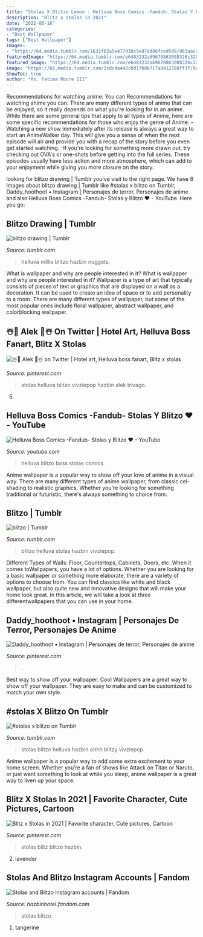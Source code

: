 ```yaml
---
title: "Stolas X Blitzo Lemon : Helluva Boss Comics -fandub- Stolas Y Blitzo ♥"
description: "Blitz x stolas in 2021"
date: "2022-06-16"
categories:
- "Best Wallpaper"
tags: ["Best Wallpaper"]
images:
- "https://64.media.tumblr.com/1631f02a5e477d38c5e87dd86fced5d8/d63aacaaa342f1a3-29/s640x960/6fc8fb18db432286661b015ac34f028d1356c0c7.png"
featuredImage: "https://64.media.tumblr.com/e6483232a69670863088326c32856caf/19ff892a7234a915-a7/s540x810/91b0e991811983787caf590a3d9653ee659d48c5.png"
featured_image: "https://64.media.tumblr.com/e6483232a69670863088326c32856caf/19ff892a7234a915-a7/s540x810/91b0e991811983787caf590a3d9653ee659d48c5.png"
image: "https://66.media.tumblr.com/2cdc4a442c0d17b8b717a0d12788ff3f/9a9993bee68b694b-d0/s500x750/f0e7afdd1aee049a8ad2e8eaa74cd446218be435.jpg"
ShowToc: true
author: "Ms. Fatima Moore III"
---
```



Recommendations for watching anime: You can
Recommendations for watching anime you can. There are many different types of anime that can be enjoyed, so it really depends on what you're looking for in an anime. While there are some general tips that apply to all types of Anime, here are some specific recommendations for those who enjoy the genre of Anime: 
-Watching a new show immediately after its release is always a great way to start an AnimeWalker day. This will give you a sense of when the next episode will air and provide you with a recap of the story before you even get started watching. 
-If you're looking for something more drawn out, try checking out OVA's or one-shots before getting into the full series. These episodes usually have less action and more atmosphere, which can add to your enjoyment while giving you more closure on the story.

	

		
looking for blitzo drawing | Tumblr you've visit to the right page. We have 8 Images about blitzo drawing | Tumblr like #stolas x blitzo on Tumblr, Daddy_hoothoot • Instagram | Personajes de terror, Personajes de anime and also Helluva Boss Comics -Fandub- Stolas y Blitzo ♥ - YouTube. Here you go:
		
    
## Blitzo Drawing | Tumblr

<img loading=lazy src="https://64.media.tumblr.com/e6483232a69670863088326c32856caf/19ff892a7234a915-a7/s540x810/91b0e991811983787caf590a3d9653ee659d48c5.png" onerror="this.onerror=null;this.src='https://tse2.mm.bing.net/th?id=OIP.j3z9URRQOD9283zhlJtm2AHaJ4&amp;pid=15.1';" alt="blitzo drawing | Tumblr">

_Source: tumblr.com_

>helluva millie blitzo hazbin nuggets. 

	

What is wallpaper and why are people interested in it?
What is wallpaper and why are people interested in it?
Wallpaper is a type of art that typically consists of pieces of text or graphics that are displayed on a wall as a decoration. It can be used to create an idea of space or to add personality to a room. There are many different types of wallpaper, but some of the most popular ones include floral wallpaper, abstract wallpaper, and colorblocking wallpaper.

    
## ☃️🎄 Alek 🎄☃️ On Twitter | Hotel Art, Helluva Boss Fanart, Blitz X Stolas

<img loading=lazy src="https://i.pinimg.com/736x/5b/07/9e/5b079e45cf0b2b24b02d20add21d4b33.jpg" onerror="this.onerror=null;this.src='https://tse2.mm.bing.net/th?id=OIP.ODPxlCj4VhjXJCNgxhMpuAHaJG&amp;pid=15.1';" alt="☃️🎄 Alek 🎄☃️ on Twitter | Hotel art, Helluva boss fanart, Blitz x stolas">

_Source: pinterest.com_

>stolas helluva blitzo vivziepop hazbin alek trivago. 

	

5.

    
## Helluva Boss Comics -Fandub- Stolas Y Blitzo ♥ - YouTube

<img loading=lazy src="https://i.ytimg.com/vi/hphX64W0BFQ/maxresdefault.jpg" onerror="this.onerror=null;this.src='https://tse1.mm.bing.net/th?id=OIP.Ylroyw9AJZaoPJpAn4u5TgHaEK&amp;pid=15.1';" alt="Helluva Boss Comics -Fandub- Stolas y Blitzo ♥ - YouTube">

_Source: youtube.com_

>helluva blitzo boss stolas comics. 

	

Anime wallpaper is a popular way to show off your love of anime in a visual way. There are many different types of anime wallpaper, from classic cel-shading to realistic graphics. Whether you're looking for something traditional or futuristic, there's always something to choice from.

    
## Blitzo | Tumblr

<img loading=lazy src="https://66.media.tumblr.com/2cdc4a442c0d17b8b717a0d12788ff3f/9a9993bee68b694b-d0/s500x750/f0e7afdd1aee049a8ad2e8eaa74cd446218be435.jpg" onerror="this.onerror=null;this.src='https://tse1.mm.bing.net/th?id=OIP.5K6ZvlXxLQ2yN6pYpHGjcAHaHa&amp;pid=15.1';" alt="blitzo | Tumblr">

_Source: tumblr.com_

>blitzo helluva stolas hazbin vivziepop. 

	

Different Types of Walls: Floor, Countertops, Cabinets, Doors, etc.
When it comes toWallpapers, you have a lot of options. Whether you are looking for a basic wallpaper or something more elaborate, there are a variety of options to choose from. You can find classics like white and black wallpaper, but also quite new and innovative designs that will make your home look great. In this article, we will take a look at three differentwallpapers that you can use in your home.

    
## Daddy_hoothoot • Instagram | Personajes De Terror, Personajes De Anime

<img loading=lazy src="https://i.pinimg.com/originals/6e/89/49/6e8949e991192dedb7ae25835453b77f.jpg" onerror="this.onerror=null;this.src='https://tse3.mm.bing.net/th?id=OIP.rpcRQazgN1Q_JQKvAXQMxgHaHa&amp;pid=15.1';" alt="Daddy_hoothoot • Instagram | Personajes de terror, Personajes de anime">

_Source: pinterest.com_

>. 

	

Best way to show off your wallpaper:
Cool Wallpapers are a great way to show off your wallpaper. They are easy to make and can be customized to match your own style.

    
## #stolas X Blitzo On Tumblr

<img loading=lazy src="https://64.media.tumblr.com/1631f02a5e477d38c5e87dd86fced5d8/d63aacaaa342f1a3-29/s640x960/6fc8fb18db432286661b015ac34f028d1356c0c7.png" onerror="this.onerror=null;this.src='https://tse3.mm.bing.net/th?id=OIP.N9yQ-rhDm3MXAAxuc852KgHaHC&amp;pid=15.1';" alt="#stolas x blitzo on Tumblr">

_Source: tumblr.com_

>stolas blitzo helluva hazbin ohhh blitzy vivziepop. 

	

Anime wallpaper is a popular way to add some extra excitement to your home screen. Whether you’re a fan of shows like Attack on Titan or Naruto, or just want something to look at while you sleep, anime wallpaper is a great way to liven up your space.

    
## Blitz X Stolas In 2021 | Favorite Character, Cute Pictures, Cartoon

<img loading=lazy src="https://i.pinimg.com/736x/89/a8/9b/89a89be9367161a32582c4a624bff209.jpg" onerror="this.onerror=null;this.src='https://tse2.mm.bing.net/th?id=OIP.Jp0YvKT0s9zbBDNy-QVBWQHaKM&amp;pid=15.1';" alt="Blitz x Stolas in 2021 | Favorite character, Cute pictures, Cartoon">

_Source: pinterest.com_

>stolas blitz blitzo hazbin. 

	

2. lavender 

    
## Stolas And Blitzo Instagram Accounts | Fandom

<img loading=lazy src="https://static.wikia.nocookie.net/c9c17356-c986-4f0a-bb1f-e5cd8af2027f" onerror="this.onerror=null;this.src='https://tse3.mm.bing.net/th?id=OIP.U15XgOiAMsra5vGpTIPkmQHaNK&amp;pid=15.1';" alt="Stolas and Blitzo instagram accounts | Fandom">

_Source: hazbinhotel.fandom.com_

>stolas blitzo. 

	

1. tangerine 


